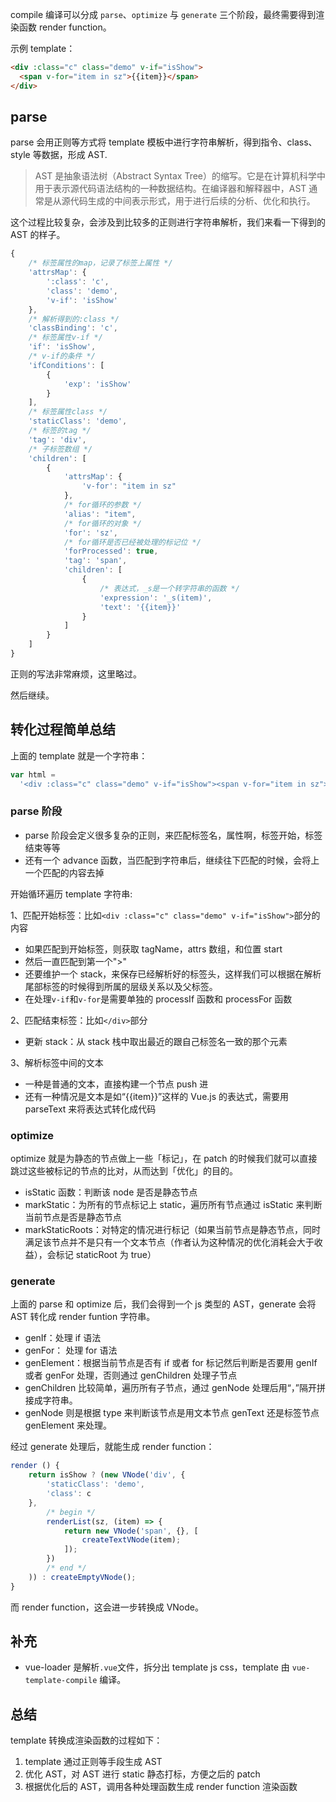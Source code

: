 compile 编译可以分成 `parse`、`optimize` 与 `generate` 三个阶段，最终需要得到渲染函数 render function。

示例 template：

```html
<div :class="c" class="demo" v-if="isShow">
  <span v-for="item in sz">{{item}}</span>
</div>
```

## parse

parse 会用正则等方式将 template 模板中进行字符串解析，得到指令、class、style 等数据，形成 AST.

> AST 是抽象语法树（Abstract Syntax Tree）的缩写。它是在计算机科学中用于表示源代码语法结构的一种数据结构。在编译器和解释器中，AST 通常是从源代码生成的中间表示形式，用于进行后续的分析、优化和执行。

这个过程比较复杂，会涉及到比较多的正则进行字符串解析，我们来看一下得到的 AST 的样子。

```js
{
    /* 标签属性的map，记录了标签上属性 */
    'attrsMap': {
        ':class': 'c',
        'class': 'demo',
        'v-if': 'isShow'
    },
    /* 解析得到的:class */
    'classBinding': 'c',
    /* 标签属性v-if */
    'if': 'isShow',
    /* v-if的条件 */
    'ifConditions': [
        {
            'exp': 'isShow'
        }
    ],
    /* 标签属性class */
    'staticClass': 'demo',
    /* 标签的tag */
    'tag': 'div',
    /* 子标签数组 */
    'children': [
        {
            'attrsMap': {
                'v-for': "item in sz"
            },
            /* for循环的参数 */
            'alias': "item",
            /* for循环的对象 */
            'for': 'sz',
            /* for循环是否已经被处理的标记位 */
            'forProcessed': true,
            'tag': 'span',
            'children': [
                {
                    /* 表达式，_s是一个转字符串的函数 */
                    'expression': '_s(item)',
                    'text': '{{item}}'
                }
            ]
        }
    ]
}


```

正则的写法非常麻烦，这里略过。

然后继续。

## 转化过程简单总结

上面的 template 就是一个字符串：

```js
var html =
  '<div :class="c" class="demo" v-if="isShow"><span v-for="item in sz">{{item}}</span></div>';
```

### parse 阶段

- parse 阶段会定义很多复杂的正则，来匹配标签名，属性啊，标签开始，标签结束等等
- 还有一个 advance 函数，当匹配到字符串后，继续往下匹配的时候，会将上一个匹配的内容去掉

开始循环遍历 template 字符串:

1、匹配开始标签：比如`<div :class="c" class="demo" v-if="isShow">`部分的内容

- 如果匹配到开始标签，则获取 tagName，attrs 数组，和位置 start
- 然后一直匹配到第一个">"
- 还要维护一个 stack，来保存已经解析好的标签头，这样我们可以根据在解析尾部标签的时候得到所属的层级关系以及父标签。
- 在处理`v-if`和`v-for`是需要单独的 processIf 函数和 processFor 函数

2、匹配结束标签：比如`</div>`部分

- 更新 stack：从 stack 栈中取出最近的跟自己标签名一致的那个元素

3、解析标签中间的文本

- 一种是普通的文本，直接构建一个节点 push 进
- 还有一种情况是文本是如“{{item}}”这样的 Vue.js 的表达式，需要用 parseText 来将表达式转化成代码

### optimize

optimize 就是为静态的节点做上一些「标记」，在 patch 的时候我们就可以直接跳过这些被标记的节点的比对，从而达到「优化」的目的。

- isStatic 函数：判断该 node 是否是静态节点
- markStatic：为所有的节点标记上 static，遍历所有节点通过 isStatic 来判断当前节点是否是静态节点
- markStaticRoots：对特定的情况进行标记（如果当前节点是静态节点，同时满足该节点并不是只有一个文本节点（作者认为这种情况的优化消耗会大于收益），会标记 staticRoot 为 true）

### generate

上面的 parse 和 optimize 后，我们会得到一个 js 类型的 AST，generate 会将 AST 转化成 render funtion 字符串。

- genIf：处理 if 语法
- genFor： 处理 for 语法
- genElement：根据当前节点是否有 if 或者 for 标记然后判断是否要用 genIf 或者 genFor 处理，否则通过 genChildren 处理子节点
- genChildren 比较简单，遍历所有子节点，通过 genNode 处理后用“，”隔开拼接成字符串。
- genNode 则是根据 type 来判断该节点是用文本节点 genText 还是标签节点 genElement 来处理。

经过 generate 处理后，就能生成 render function：

```js
render () {
    return isShow ? (new VNode('div', {
        'staticClass': 'demo',
        'class': c
    },
        /* begin */
        renderList(sz, (item) => {
            return new VNode('span', {}, [
                createTextVNode(item);
            ]);
        })
        /* end */
    )) : createEmptyVNode();
}
```

而 render function，这会进一步转换成 VNode。

## 补充

- vue-loader 是解析`.vue`文件，拆分出 template js css，template 由 `vue-template-compile` 编译。

## 总结

template 转换成渲染函数的过程如下：

1. template 通过正则等手段生成 AST
2. 优化 AST，对 AST 进行 static 静态打标，方便之后的 patch
3. 根据优化后的 AST，调用各种处理函数生成 render function 渲染函数
